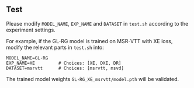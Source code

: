 ## Test
Please modify `MODEL_NAME`, `EXP_NAME` and `DATASET` in `test.sh` according to the experiment settings.

For example, if the GL-RG model is trained on MSR-VTT with XE loss, modify the relevant parts in `test.sh` into:

```ba
MODEL_NAME=GL-RG
EXP_NAME=XE         # Choices: [XE, DXE, DR]
DATASET=msrvtt      # Choices: [msrvtt, msvd]
```

The trained model weights `GL-RG_XE_msrvtt/model.pth` will be validated.

